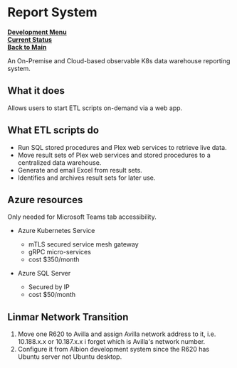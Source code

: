 # Report System

**[Development Menu](./menu.md)**\
**[Current Status](../status/weekly/current_status.md)**\
**[Back to Main](../../README.md)**

An On-Premise and Cloud-based observable K8s data warehouse reporting system.

## What it does

Allows users to start ETL scripts on-demand via a web app.

## What ETL scripts do

- Run SQL stored procedures and Plex web services to retrieve live data.
- Move result sets of Plex web services and stored procedures to a centralized data warehouse.
- Generate and email Excel from result sets.
- Identifies and archives result sets for later use.

## Azure resources

Only needed for Microsoft Teams tab accessibility.

- Azure Kubernetes Service 
  - mTLS secured service mesh gateway
  - gRPC micro-services
  - cost $350/month

- Azure SQL Server 
  - Secured by IP
  - cost $50/month

## Linmar Network Transition

1. Move one R620 to Avilla and assign Avilla network address to it, i.e. 10.188.x.x or 10.187.x.x i forget which is Avilla's network number.
2. Configure it from Albion development system since the R620 has Ubuntu server not Ubuntu desktop.
